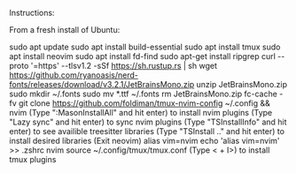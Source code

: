 Instructions: 

From a fresh install of Ubuntu:

sudo apt update
sudo apt install build-essential
sudo apt install tmux
sudo apt install neovim
sudo apt install fd-find
sudo apt-get install ripgrep
curl --proto '=https' --tlsv1.2 -sSf https://sh.rustup.rs | sh
wget https://github.com/ryanoasis/nerd-fonts/releases/download/v3.2.1/JetBrainsMono.zip
unzip JetBrainsMono.zip
sudo mkdir ~/.fonts
sudo mv *.ttf ~/.fonts
rm JetBrainsMono.zip
fc-cache -fv
git clone https://github.com/foldiman/tmux-nvim-config ~/.config && nvim
(Type ":MasonInstallAll" and hit enter) to install nvim plugins
(Type "Lazy sync" and hit enter) to sync nvim plugins
(Type "TSInstallInfo" and hit enter) to see availible treesitter libraries
(Type "TSInstall <langA> <langB> .." and hit enter) to install desired libraries 
(Exit neovim)
alias vim=nvim
echo 'alias vim=nvim' >> .zshrc
nvim source ~/.config/tmux/tmux.conf
(Type <<leader> + I>) to install tmux plugins
